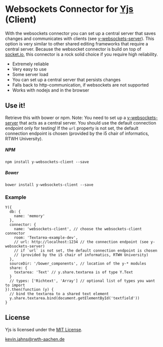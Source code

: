 # Websockets Connector for [Yjs](https://github.com/y-js/yjs) (Client)

With the websockets connector you can set up a central server that saves changes and communicates with clients (see [y-websockets-server](https://github.com/y-js/y-websockets-server)).
This option is very similar to other shared editing frameworks that require a central server. Because the websocket connector is build on top of [socket.io](http://socket.io),
this connector is a rock solid choice if you require high reliability.

* Extremely reliable
* Very easy to use
* Some server load
* You can set up a central server that persists changes
* Falls back to http-communication, if websockets are not supported
* Works with nodejs and in the browser


## Use it!
Retrieve this with bower or npm. Note: You need to set up a 
[y-websockets-server](https://github.com/y-js/y-websockets-server) that acts as a central server.
You should use the default connection endpoint only for testing! If the `url` property is not set,
the default connection endpoint is chosen (provided by the i5 chair of informatics, RTWH University).

##### NPM
```
npm install y-websockets-client --save
```

##### Bower
```
bower install y-websockets-client --save
```

### Example

```
Y({
  db: {
    name: 'memory'
  },
  connector: {
    name: 'websockets-client', // choose the websockets-client connector
    room: 'Textarea-example-dev',
	// url: http://localhost:1234 // the connection endpoint (see y-websockets-server)
	// if `url` is not set, the default connection endpoint is chosen
	// (provided by the i5 chair of informatics, RTWH University)
  },
  sourceDir: '/bower_components', // location of the y-* modules
  share: {
    textarea: 'Text' // y.share.textarea is of type Y.Text
  }
  // types: ['Richtext', 'Array'] // optional list of types you want to import
}).then(function (y) {
  // bind the textarea to a shared text element
  y.share.textarea.bind(document.getElementById('textfield'))
}
```

## License
Yjs is licensed under the [MIT License](./LICENSE).

<kevin.jahns@rwth-aachen.de>
